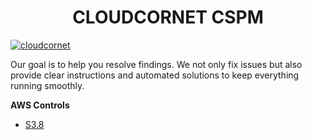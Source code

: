 
 <center> <h1>CLOUDCORNET CSPM</h1> </center>
 
[![cloudcornet](https://www.cloudcornet.com/_astro/logo.54I3GuID_1J6Sta.webp)](#)

Our goal is to help you resolve findings. We not only fix issues but also provide clear instructions and automated solutions to keep everything running smoothly.

**AWS Controls**
- [S3.8](AWS/Controls/S3.8/README.md)
